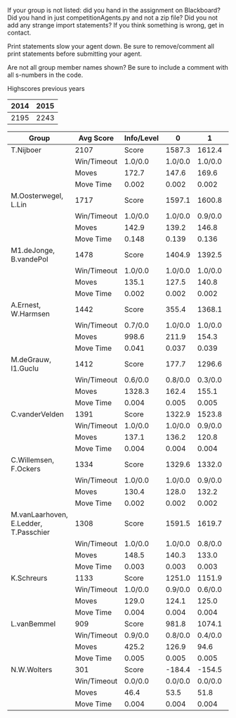 If your group is not listed: did you hand in the assignment on Blackboard? Did you hand in just competitionAgents.py and not a zip file? Did you not add any strange import statements? If you think something is wrong, get in contact.

Print statements slow your agent down. Be sure to remove/comment all print statements before submitting your agent.

Are not all group member names shown? Be sure to include a comment with all s-numbers in the code.

Highscores previous years

| 2014 | 2015 |
|---|---|
| 2195 | 2243 |



Group | Avg Score | Info/Level | 0 | 1 | 2 | 3 | 4 | 5 | 6 | 7 | 8 | 9 | 10 | 11 
| --- | --- | --- | --- | --- | --- | --- | --- | --- | --- | --- | --- | --- | --- | --- 
T.Nijboer | 2107 | Score | 1587.3 | 1612.4 | 1590.4 | 1721.2 | 1491.7 | 3186.1 | 3956.5 | 1335.2 | 3823.4 | 3063.4 | 1255.0 | 659.7
 | | Win/Timeout | 1.0/0.0 | 1.0/0.0 | 1.0/0.0 | 1.0/0.0 | 0.8/0.0 | 0.9/0.0 | 0.8/0.0 | 0.0/0.0 | 0.9/0.0 | 0.6/0.0 | 0.0/0.0 | 0.0/0.0
 | | Moves | 172.7 | 147.6 | 169.6 | 108.8 | 109.3 | 326.9 | 355.5 | 155.8 | 451.6 | 374.6 | 171.0 | 104.3
 | | Move Time | 0.002 | 0.002 | 0.002 | 0.001 | 0.001 | 0.002 | 0.002 | 0.002 | 0.004 | 0.004 | 0.005 | 0.005
M.Oosterwegel, L.Lin | 1717 | Score | 1597.1 | 1600.8 | 1468.2 | 1607.1 | 1561.5 | 2744.8 | 2528.3 | 1289.4 | 3684.4 | 1301.7 | 787.9 | 434.8
 | | Win/Timeout | 1.0/0.0 | 1.0/0.0 | 0.9/0.0 | 0.9/0.0 | 0.9/0.0 | 0.9/0.0 | 0.7/0.0 | 0.0/0.0 | 1.0/0.0 | 0.3/0.0 | 0.0/0.0 | 0.0/0.0
 | | Moves | 142.9 | 139.2 | 146.8 | 96.9 | 91.5 | 223.2 | 227.7 | 145.6 | 445.6 | 197.3 | 112.1 | 73.2
 | | Move Time | 0.148 | 0.139 | 0.136 | 0.018 | 0.018 | 0.038 | 0.060 | 0.106 | 0.055 | 0.069 | 0.065 | 0.074
M1.deJonge, B.vandePol | 1478 | Score | 1404.9 | 1392.5 | 1279.2 | 1171.3 | 1324.2 | 1664.4 | 1672.2 | 939.4 | 2589.6 | 2569.7 | 1249.2 | 480.2
 | | Win/Timeout | 1.0/0.0 | 1.0/0.0 | 1.0/0.0 | 0.9/0.0 | 1.0/0.0 | 0.9/0.0 | 0.9/0.0 | 0.4/0.0 | 0.8/0.0 | 0.7/0.0 | 0.2/0.0 | 0.0/0.0
 | | Moves | 135.1 | 127.5 | 140.8 | 79.7 | 85.8 | 189.6 | 186.8 | 123.6 | 388.4 | 374.3 | 217.8 | 112.8
 | | Move Time | 0.002 | 0.002 | 0.002 | 0.001 | 0.001 | 0.002 | 0.002 | 0.002 | 0.003 | 0.003 | 0.003 | 0.004
A.Ernest, W.Harmsen | 1442 | Score | 355.4 | 1368.1 | 1465.7 | 1192.0 | 802.0 | 1395.4 | 2349.3 | 1530.4 | 2541.2 | 2162.9 | 1352.7 | 790.7
 | | Win/Timeout | 0.7/0.0 | 1.0/0.0 | 1.0/0.0 | 0.9/0.0 | 0.7/0.0 | 0.8/0.0 | 1.0/0.0 | 0.4/0.0 | 0.8/0.0 | 0.4/0.0 | 0.0/0.0 | 0.0/0.0
 | | Moves | 998.6 | 211.9 | 154.3 | 96.0 | 85.0 | 660.6 | 290.7 | 186.6 | 597.8 | 486.1 | 236.3 | 159.3
 | | Move Time | 0.041 | 0.037 | 0.039 | 0.005 | 0.005 | 0.010 | 0.013 | 0.020 | 0.012 | 0.012 | 0.014 | 0.015
M.deGrauw, I1.Guclu | 1412 | Score | 177.7 | 1296.6 | 666.9 | 1681.8 | 1306.3 | 2509.3 | 1887.7 | 448.2 | 3370.4 | 2300.2 | 853.0 | 446.2
 | | Win/Timeout | 0.6/0.0 | 0.8/0.0 | 0.3/0.0 | 1.0/0.0 | 0.8/0.0 | 0.9/0.0 | 0.3/0.0 | 0.0/0.0 | 0.8/0.0 | 0.5/0.0 | 0.0/0.0 | 0.0/0.0
 | | Moves | 1328.3 | 162.4 | 155.1 | 108.2 | 130.7 | 435.7 | 283.3 | 90.8 | 450.6 | 370.8 | 157.0 | 94.8
 | | Move Time | 0.004 | 0.005 | 0.005 | 0.002 | 0.002 | 0.004 | 0.004 | 0.005 | 0.009 | 0.009 | 0.010 | 0.011
C.vanderVelden | 1391 | Score | 1322.9 | 1523.8 | 1212.2 | 1074.1 | 1377.2 | 1775.9 | 1812.4 | 526.6 | 2725.8 | 2026.5 | 867.4 | 452.5
 | | Win/Timeout | 1.0/0.0 | 1.0/0.0 | 0.9/0.0 | 0.8/0.0 | 1.0/0.0 | 0.8/0.0 | 0.7/0.0 | 0.0/0.0 | 0.9/0.0 | 0.7/0.0 | 0.1/0.0 | 0.0/0.0
 | | Moves | 137.1 | 136.2 | 120.8 | 107.9 | 92.8 | 186.1 | 200.6 | 91.4 | 372.2 | 298.5 | 168.6 | 136.5
 | | Move Time | 0.004 | 0.004 | 0.004 | 0.002 | 0.002 | 0.004 | 0.004 | 0.004 | 0.007 | 0.008 | 0.009 | 0.009
C.Willemsen, F.Ockers | 1334 | Score | 1329.6 | 1332.0 | 1219.8 | 1325.6 | 1191.6 | 1565.3 | 1726.0 | 341.8 | 2227.7 | 2584.8 | 872.9 | 291.7
 | | Win/Timeout | 1.0/0.0 | 1.0/0.0 | 0.9/0.0 | 1.0/0.0 | 1.0/0.0 | 0.9/0.0 | 0.9/0.0 | 0.2/0.0 | 0.6/0.0 | 0.9/0.0 | 0.2/0.0 | 0.0/0.0
 | | Moves | 130.4 | 128.0 | 132.2 | 84.4 | 78.4 | 170.7 | 182.0 | 73.2 | 297.3 | 335.2 | 173.1 | 100.3
 | | Move Time | 0.002 | 0.002 | 0.002 | 0.001 | 0.001 | 0.002 | 0.002 | 0.002 | 0.004 | 0.004 | 0.004 | 0.005
M.vanLaarhoven, E.Ledder, T.Passchier | 1308 | Score | 1591.5 | 1619.7 | 1220.0 | 1219.1 | 1382.0 | 1523.0 | 1594.3 | 685.2 | 2389.5 | 1685.3 | 826.4 | -43.5
 | | Win/Timeout | 1.0/0.0 | 1.0/0.0 | 0.8/0.0 | 0.6/0.0 | 0.7/0.0 | 0.3/0.0 | 0.6/0.0 | 0.1/0.0 | 0.8/0.0 | 0.2/0.0 | 0.2/0.0 | 0.0/0.0
 | | Moves | 148.5 | 140.3 | 133.0 | 92.9 | 103.0 | 185.0 | 192.7 | 134.8 | 371.5 | 310.7 | 171.6 | 57.5
 | | Move Time | 0.003 | 0.003 | 0.003 | 0.002 | 0.002 | 0.003 | 0.003 | 0.003 | 0.005 | 0.005 | 0.006 | 0.006
K.Schreurs | 1133 | Score | 1251.0 | 1151.9 | 813.0 | 971.3 | 501.8 | 1618.7 | 1279.5 | -19.1 | 2142.7 | 1981.8 | 1410.1 | 493.8
 | | Win/Timeout | 1.0/0.0 | 0.9/0.0 | 0.6/0.0 | 1.0/0.0 | 0.6/0.0 | 0.9/0.0 | 0.5/0.0 | 0.0/0.0 | 0.5/0.0 | 0.6/0.0 | 0.1/0.0 | 0.0/0.0
 | | Moves | 129.0 | 124.1 | 125.0 | 78.7 | 63.2 | 177.3 | 150.5 | 50.1 | 322.3 | 285.2 | 251.9 | 133.2
 | | Move Time | 0.004 | 0.004 | 0.004 | 0.002 | 0.002 | 0.004 | 0.004 | 0.005 | 0.008 | 0.008 | 0.008 | 0.009
L.vanBemmel | 909 | Score | 981.8 | 1074.1 | 487.4 | 737.0 | 204.8 | 520.7 | 1126.0 | 939.4 | 2162.2 | 1649.3 | 750.2 | 272.4
 | | Win/Timeout | 0.9/0.0 | 0.8/0.0 | 0.4/0.0 | 0.8/0.0 | 0.4/0.0 | 0.3/0.0 | 0.5/0.0 | 0.2/0.0 | 0.7/0.0 | 0.5/0.0 | 0.1/0.0 | 0.0/0.0
 | | Moves | 425.2 | 126.9 | 94.6 | 70.0 | 45.2 | 258.3 | 207.0 | 100.6 | 276.8 | 239.7 | 154.8 | 75.6
 | | Move Time | 0.005 | 0.005 | 0.005 | 0.002 | 0.002 | 0.004 | 0.005 | 0.009 | 0.007 | 0.008 | 0.008 | 0.010
N.W.Wolters | 301 | Score | -184.4 | -154.5 | -176.8 | -188.5 | -157.2 | 598.8 | 584.6 | 500.1 | 1026.1 | 1005.4 | 555.4 | 200.5
 | | Win/Timeout | 0.0/0.0 | 0.0/0.0 | 0.0/0.0 | 0.0/0.0 | 0.0/0.0 | 0.0/0.0 | 0.0/0.0 | 0.0/0.0 | 0.0/0.0 | 0.0/0.0 | 0.0/0.0 | 0.0/0.0
 | | Moves | 46.4 | 53.5 | 51.8 | 23.5 | 26.2 | 161.2 | 136.4 | 113.9 | 189.9 | 176.6 | 125.6 | 77.5
 | | Move Time | 0.004 | 0.004 | 0.004 | 0.002 | 0.002 | 0.003 | 0.003 | 0.003 | 0.006 | 0.006 | 0.007 | 0.007
